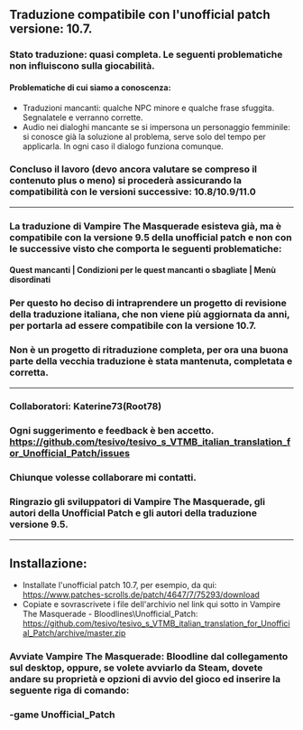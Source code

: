 ## Traduzione compatibile con l'unofficial patch versione: 10.7. 

### Stato traduzione: quasi completa. Le seguenti problematiche non influiscono sulla giocabilità.
#### Problematiche di cui siamo a conoscenza:
- Traduzioni mancanti: qualche NPC minore e qualche frase sfuggita. Segnalatele e verranno corrette.
- Audio nei dialoghi mancante se si impersona un personaggio femminile: si conosce già la soluzione al problema, serve solo del tempo per applicarla. In ogni caso il dialogo funziona comunque.

### Concluso il lavoro (devo ancora valutare se compreso il contenuto plus o meno) si procederà assicurando la compatibilità con le versioni successive: 10.8/10.9/11.0
---
### La traduzione di Vampire The Masquerade esisteva già, ma è compatibile con la versione 9.5 della unofficial patch e non con le successive visto che comporta le seguenti problematiche:
#### Quest mancanti | Condizioni per le quest mancanti o sbagliate | Menù disordinati

### Per questo ho deciso di intraprendere un progetto di revisione della traduzione italiana, che non viene più aggiornata da anni, per portarla ad essere compatibile con la versione 10.7.
### Non è un progetto di ritraduzione completa, per ora una buona parte della vecchia traduzione è stata mantenuta, completata e corretta.
---
### Collaboratori: Katerine73(Root78)

### Ogni suggerimento e feedback è ben accetto. https://github.com/tesivo/tesivo_s_VTMB_italian_translation_for_Unofficial_Patch/issues
### Chiunque volesse collaborare mi contatti.

### Ringrazio gli sviluppatori di Vampire The Masquerade, gli autori della Unofficial Patch e gli autori della traduzione versione 9.5.
---
## Installazione:
- Installate l'unofficial patch 10.7, per esempio, da qui: 
https://www.patches-scrolls.de/patch/4647/7/75293/download
- Copiate e sovrascrivete i file dell'archivio nel link qui sotto in Vampire The Masquerade - Bloodlines\Unofficial_Patch:
https://github.com/tesivo/tesivo_s_VTMB_italian_translation_for_Unofficial_Patch/archive/master.zip

### Avviate Vampire The Masquerade: Bloodline dal collegamento sul desktop, oppure, se volete avviarlo da Steam, dovete andare su proprietà e opzioni di avvio del gioco ed inserire la seguente riga di comando:
### -game Unofficial_Patch
